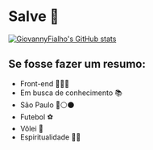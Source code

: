 # Salve 🚀

[![GiovannyFialho's GitHub stats](https://github-readme-stats.vercel.app/api?username=GiovannyFialho&theme=radical&show_icons=true)](https://github.com/anuraghazra/github-readme-stats)

## Se fosse fazer um resumo:
- Front-end 👨🏻‍💻
- Em busca de conhecimento 📚
- São Paulo 🔴⚪️⚫️
- Futebol ⚽️
- Vôlei 🏐
- Espiritualidade 🙏🏻
